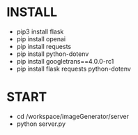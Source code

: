 # INSTALL

- pip3 install flask
- pip install openai
- pip install requests
- pip install python-dotenv
- pip install googletrans==4.0.0-rc1
- pip install flask requests python-dotenv

# START

- cd /workspace/imageGenerator/server
- python server.py
